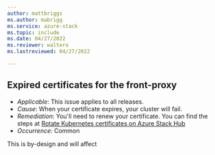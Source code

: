 ```yaml
---
author: mattbriggs
ms.author: mabrigg
ms.service: azure-stack
ms.topic: include
ms.date: 04/27/2022
ms.reviewer: waltero
ms.lastreviewed: 04/27/2022

---
```


## Expired certificates for the front-proxy

- *Applicable*: This issue applies to all releases.
- *Cause*: When your certificate expires, your cluster will fail.
- *Remediation*: You'll need to renew your certificate. You can find the steps at [Rotate Kubernetes certificates on Azure Stack Hub](kubernetes-aks-engine-rotate-certs.md)
- *Occurrence*: Common

This is by-design and will affect 
